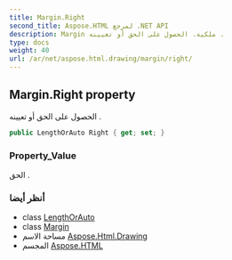 ```yaml
---
title: Margin.Right
second_title: Aspose.HTML لمرجع .NET API
description: Margin ملكية. الحصول على الحق أو تعيينه .
type: docs
weight: 40
url: /ar/net/aspose.html.drawing/margin/right/
---
```

## Margin.Right property

الحصول على الحق أو تعيينه .

```csharp
public LengthOrAuto Right { get; set; }
```

### Property_Value

الحق .

### أنظر أيضا

* class [LengthOrAuto](../../lengthorauto/)
* class [Margin](../)
* مساحة الاسم [Aspose.Html.Drawing](../../margin/)
* المجسم [Aspose.HTML](../../../)


